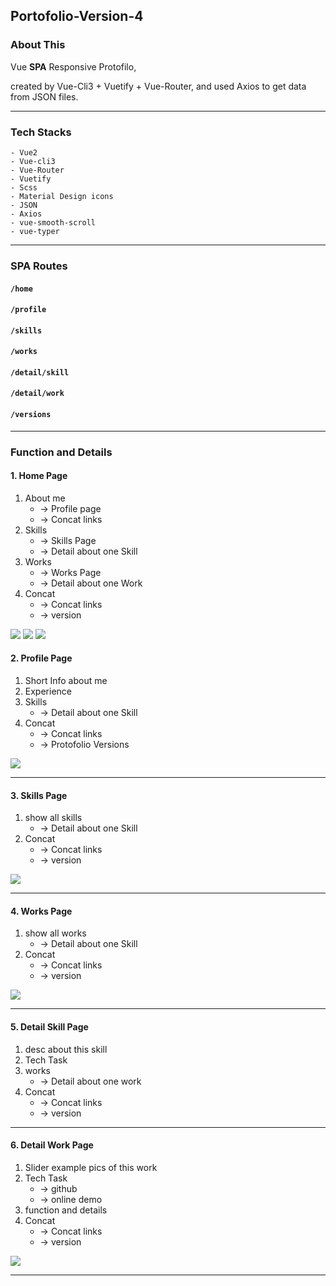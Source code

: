 ## Portofolio-Version-4

### About This
Vue **SPA**
Responsive Protofilo, 

created by Vue-Cli3 + Vuetify + Vue-Router,
and used Axios to get data from JSON files.

---

### Tech Stacks
    - Vue2
    - Vue-cli3
    - Vue-Router
    - Vuetify
    - Scss
    - Material Design icons
    - JSON
    - Axios
    - vue-smooth-scroll
    - vue-typer

---

### SPA Routes
#### `/home`
#### `/profile`
#### `/skills`
#### `/works`
#### `/detail/skill`
#### `/detail/work`
#### `/versions`

---

### Function and Details
#### 1. Home Page
1. About me  
    - -> Profile page
    - -> Concat links
3. Skills 
    - -> Skills Page
    - -> Detail about one Skill 
4. Works
    - -> Works Page
    - -> Detail about one Work
5. Concat
    - -> Concat links
    - -> version

![](./public/pics/home-01.png)
![](./public/pics/home-02.png)
![](./public/pics/home-03.png)

#### 2. Profile Page
1. Short Info about me 
2. Experience
3. Skills
    - -> Detail about one Skill 
4. Concat
    - -> Concat links
    - -> Protofolio Versions

![](./public/pics/profile-01.png)

---

#### 3. Skills Page
1. show all skills
    - -> Detail about one Skill 
2. Concat
    - -> Concat links
    - -> version

![](./public/pics/skills-01.png)

---

#### 4. Works Page
1. show all works
    - -> Detail about one Skill 
2. Concat
    - -> Concat links
    - -> version

![](./public/pics/works-01.png)

---

#### 5. Detail Skill Page
1. desc about this skill
2. Tech Task 
3. works
    - -> Detail about one work
4. Concat
    - -> Concat links
    - -> version

---

#### 6. Detail Work Page
1. Slider example pics of this work
2. Tech Task 
    - -> github
    - -> online demo
3. function and details
4. Concat
    - -> Concat links
    - -> version

![](./public/pics/detail-work-01.png)

---




